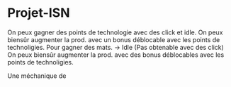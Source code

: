 # Projet-ISN
On peux gagner des points de technologie avec des click et idle. 
	On peux biensûr augmenter la prod. avec un bonus déblocable avec les points de technoligies.
Pour gagner des mats. -> Idle (Pas obtenable avec des click)
	On peux biensûr augmenter la prod. avec des bonus déblocables avec les points de technoligies.
	
Une méchanique de 
